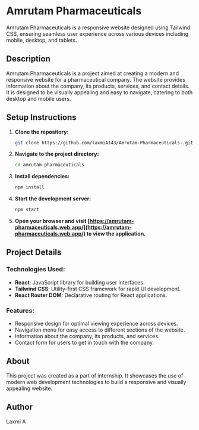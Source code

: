 # Amrutam Pharmaceuticals

Amrutam Pharmaceuticals is a responsive website designed using Tailwind CSS, ensuring seamless user experience across various devices including mobile, desktop, and tablets.

## Description

Amrutam Pharmaceuticals is a project aimed at creating a modern and responsive website for a pharmaceutical company. The website provides information about the company, its products, services, and contact details. It is designed to be visually appealing and easy to navigate, catering to both desktop and mobile users.

## Setup Instructions

1. **Clone the repository:**
   ```bash
   git clone https://github.com/laxmiA143/Amrutam-Pharmaceuticals-.git
   ```
   
2. **Navigate to the project directory:**
   ```bash
   cd amrutam-pharmaceuticals
   ```
   
3. **Install dependencies:**
   ```bash
   npm install
   ```
   
4. **Start the development server:**
   ```bash
   npm start
   ```

5. **Open your browser and visit [https://amrutam-pharmaceuticals.web.app/](https://amrutam-pharmaceuticals.web.app/) to view the application.**

## Project Details

### Technologies Used:

- **React**: JavaScript library for building user interfaces.
- **Tailwind CSS**: Utility-first CSS framework for rapid UI development.
- **React Router DOM**: Declarative routing for React applications.

### Features:

- Responsive design for optimal viewing experience across devices.
- Navigation menu for easy access to different sections of the website.
- Information about the company, its products, and services.
- Contact form for users to get in touch with the company.

## About

This project was created as a part of internship. It showcases the use of modern web development technologies to build a responsive and visually appealing website.

## Author

Laxmi A

